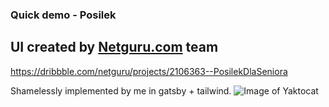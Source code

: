 ### Quick demo - Posilek

## UI created by [Netguru.com](www.netguru.com) team

https://dribbble.com/netguru/projects/2106363--PosilekDlaSeniora

Shamelessly implemented by me in gatsby + tailwind.
![Image of Yaktocat](https://static.dribbble.com/users/366569/screenshots/11975795/media/f23f0f61c31ce7a9e80b2aa1476b50f1.png)
